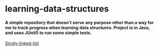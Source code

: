 # learning-data-structures
#### A simple repository that doesn't serve any purpose other than a way for me to track progress when learning data structures. Project is in Java, and uses JUnit5 to run some simple tests.

[Singly-linked-list](src/main/java/com/jsonmack/datastructures/singly_linkedlist/SinglyLinkedList.java)


